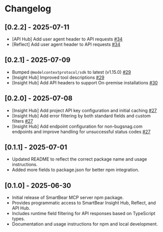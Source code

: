 # Changelog

## [0.2.2] - 2025-07-11
- [API Hub] Add user agent header to API requests
  [#34](https://github.com/SmartBear/smartbear-mcp/pull/34)
- [Reflect] Add user agent header to API requests
  [#34](https://github.com/SmartBear/smartbear-mcp/pull/34)

## [0.2.1] - 2025-07-09
- Bumped `@modelcontextprotocol/sdk` to latest (v1.15.0)
  [#29](https://github.com/SmartBear/smartbear-mcp/pull/29)
- [Insight Hub] Improved tool descriptions
  [#29](https://github.com/SmartBear/smartbear-mcp/pull/29)
- [Insight Hub] Add API headers to support On-premise installations
  [#30](https://github.com/SmartBear/smartbear-mcp/pull/30)

## [0.2.0] - 2025-07-08

- [Insight Hub] Add project API key configuration and initial caching
  [#27](https://github.com/SmartBear/smartbear-mcp/pull/27)
- [Insight Hub] Add error filtering by both standard fields and custom filters
  [#27](https://github.com/SmartBear/smartbear-mcp/pull/27)
- [Insight Hub] Add endpoint configuration for non-bugsnag.com endpoints and improve handling for unsuccessful status codes
  [#27](https://github.com/SmartBear/smartbear-mcp/pull/26)

## [0.1.1] - 2025-07-01
- Updated README to reflect the correct package name and usage instructions.
- Added more fields to package.json for better npm integration.

## [0.1.0] - 2025-06-30
- Initial release of SmartBear MCP server npm package.
- Provides programmatic access to SmartBear Insight Hub, Reflect, and API Hub.
- Includes runtime field filtering for API responses based on TypeScript types.
- Documentation and usage instructions for npm and local development.


